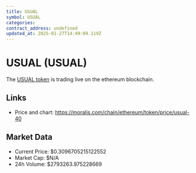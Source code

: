 ```yaml
---
title: USUAL
symbol: USUAL
categories: 
contract_address: undefined
updated_at: 2025-01-27T14:49:09.119Z
---
```


# USUAL (USUAL)
The [USUAL token](https://moralis.com/chain/ethereum/token/price/usual-40) is trading live on the ethereum blockchain.

## Links
- Price and chart: https://moralis.com/chain/ethereum/token/price/usual-40

## Market Data
- Current Price: $0.3096705215122552
- Market Cap: $N/A
- 24h Volume: $2793263.975228669
